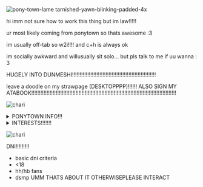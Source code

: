 
![pony-town-lame tarnished-yawn-blinking-padded-4x](https://github.com/f4lin/f4lin/assets/174661320/50e33209-584e-42d6-b364-f4053746fd32)

hi imm not sure how to work this thing but im law!!!!!

ur most likely coming from ponytown so thats awesome :3

im usually off-tab so w2i!!!! and c+h is always ok 

im socially awkward and willusually sit solo... but pls talk to me if uu wanna : 3

HUGELY INTO DUNMESHI!!!!!!!!!!!!!!!!!!!!!!!!!!!!!!!!!!!!!!!!!!!!!!!!!!!!!!! 

leave a doodle on my strawpage (DESKTOPPPP)!!!!!! ALSO SIGN MY ATABOOK!!!!!!!!!!!!!!!!!!!!!!!!!!!!!!!!!!!!!!!!!!!!!!!!!!!!!!!!!!!!!!!!!!!!!!!!!!!!!!!!!!!!!!!!!!!!!!!

![chari](https://github.com/user-attachments/assets/e8949fa9-722c-4d80-82ee-87450f751936)


  <details>
      <summary>PONYTOWN INFO!!!</summary>
      <br>
🟢 - im never using this one LOL
    
🟡 - offtab!!! but VERY frequently checking pt :3 feel free to interact, whisper to def get my attention

⛔ - most likely playing another game, but still checkin pt to not get kicked

</details>

  <details>
      <summary>INTERESTS!!!!!!!</summary>
      <br>
    
      CURRENT INTERESTS! PlEASE TALK TO ME ABT AN OFTHESE

- dungeon meshi
- pokemon
- signalis
- um probably regretevator but im not a mega fan
- i didnt think about what id put here
- apex legends
- i like eldren ring
- gettinginto disco elysium
- UMMM JUST ASK AND ILL PROBABLY THINK OF MORE

   
    </details>

![chari](https://github.com/user-attachments/assets/1e908201-feab-4d1b-b389-7e34dae6b6dd)


DNI!!!!!!!!!
- basic dni criteria 
- <18
- hh/hb fans
- dsmp
UMM THATS ABOUT IT OTHERWISEPLEASE INTERACT 


<!---
f4lin/f4lin is a ✨ special ✨ repository because its `README.md` (this file) appears on your GitHub profile.
You can click the Preview link to take a look at your changes.
--->
